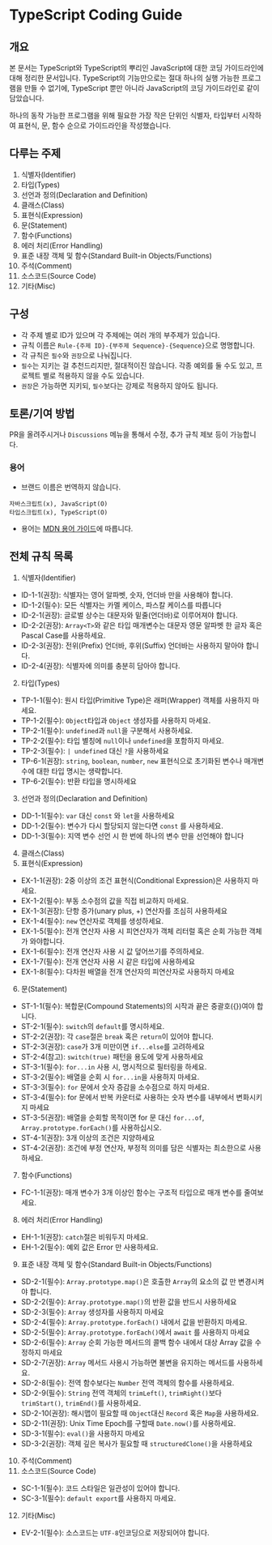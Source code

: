 # TypeScript Coding Guide

## 개요

본 문서는 TypeScript와 TypeScript의 뿌리인 JavaScript에 대한 코딩 가이드라인에 대해 정리한 문서입니다. TypeScript의 기능만으로는 절대 하나의 실행 가능한 프로그램을 만들 수 없기에, TypeScript 뿐만 아니라 JavaScript의 코딩 가이드라인로 같이 담았습니다.

하나의 동작 가능한 프로그램을 위해 필요한 가장 작은 단위인 식별자, 타입부터 시작하여 표현식, 문, 함수 순으로 가이드라인을 작성했습니다.

## 다루는 주제

1. 식별자(Identifier)
2. 타입(Types)
3. 선언과 정의(Declaration and Definition)
4. 클래스(Class)
5. 표현식(Expression)
6. 문(Statement)
7. 함수(Functions)
8. 에러 처리(Error Handling)
9. 표준 내장 객체 및 함수(Standard Built-in Objects/Functions)
10. 주석(Comment)
11. 소스코드(Source Code)
12. 기타(Misc)

## 구성

- 각 주제 별로 ID가 있으며 각 주제에는 여러 개의 부주제가 있습니다.
- 규칙 이름은 `Rule-{주제 ID}-{부주제 Sequence}-{Sequence}`으로 명명합니다.
- 각 규칙은 `필수`와 `권장`으로 나눠집니다.
- `필수`는 지키는 걸 추천드리지만, 절대적이진 않습니다. 각종 예외를 둘 수도 있고, 프로젝트 별로 적용하지 않을 수도 있습니다.
- `권장`은 가능하면 지키되, `필수`보다는 강제로 적용하지 않아도 됩니다.

## 토론/기여 방법

PR을 올려주시거나 `Discussions` 메뉴을 통해서 수정, 추가 규칙 제보 등이 가능합니다.

### 용어

- 브랜드 이름은 번역하지 않습니다.

```
자바스크립트(x), JavaScript(O)
타입스크립트(x), TypeScript(O)
```

- 용어는 [MDN 용어 가이드](https://github.com/mdn/translated-content/blob/main/docs/ko/guides/glossary-guide.md)에 따릅니다.

## 전체 규칙 목록

1. 식별자(Identifier)

- ID-1-1(권장): 식별자는 영어 알파벳, 숫자, 언더바 만을 사용해야 합니다.
- ID-1-2(필수): 모든 식별자는 카멜 케이스, 파스칼 케이스를 따릅니다
- ID-2-1(권장): 글로벌 상수는 대문자와 밑줄(언더바)로 이루어져야 합니다.
- ID-2-2(권장): `Array<T>`와 같은 타입 매개변수는 대문자 영문 알파벳 한 글자 혹은 Pascal Case를 사용하세요.
- ID-2-3(권장): 전위(Prefix) 언더바, 후위(Suffix) 언더바는 사용하지 말아야 합니다.
- ID-2-4(권장): 식별자에 의미를 충분히 담아야 합니다.

2. 타입(Types)

- TP-1-1(필수): 원시 타입(Primitive Type)은 래퍼(Wrapper) 객체를 사용하지 마세요.
- TP-1-2(필수): `Object`타입과 `Object` 생성자를 사용하지 마세요.
- TP-2-1(필수): `undefined`과 `null`을 구분해서 사용하세요.
- TP-2-2(필수): 타입 별칭에 `null`이나 `undefined`을 포함하지 마세요.
- TP-2-3(필수): `| undefined` 대신 `?`을 사용하세요
- TP-6-1(권장): `string`, `boolean`, `number`, `new` 표현식으로 초기화된 변수나 매개변수에 대한 타입 명시는 생략합니다.
- TP-6-2(필수): 반환 타입을 명시하세요

3. 선언과 정의(Declaration and Definition)

- DD-1-1(필수): `var` 대신 `const` 와 `let`을 사용하세요
- DD-1-2(필수): 변수가 다시 할당되지 않는다면 `const` 를 사용하세요.
- DD-1-3(필수): 지역 변수 선언 시 한 번에 하나의 변수 만을 선언해야 합니다

4. 클래스(Class)
5. 표현식(Expression)

- EX-1-1(권장): 2중 이상의 조건 표현식(Conditional Expression)은 사용하지 마세요.
- EX-1-2(필수): 부동 소수점의 값을 직접 비교하지 마세요.
- EX-1-3(권장): 단항 증가(unary plus, +) 연산자를 조심히 사용하세요
- EX-1-4(필수): `new` 연산자로 객체를 생성하세요.
- EX-1-5(필수): 전개 연산자 사용 시 피연산자가 객체 리터럴 혹은 순회 가능한 객체가 와야합니다.
- EX-1-6(필수): 전개 연산자 사용 시 값 덮어쓰기를 주의하세요.
- EX-1-7(필수): 전개 연산자 사용 시 같은 타입에 사용하세요
- EX-1-8(필수): 다차원 배열을 전개 연산자의 피연산자로 사용하지 마세요

6. 문(Statement)

- ST-1-1(필수): 복합문(Compound Statements)의 시작과 끝은 중괄호({})여야 합니다.
- ST-2-1(필수): `switch`의 `default`를 명시하세요.
- ST-2-2(권장): 각 `case`절은 `break` 혹은 `return`이 있어야 합니다.
- ST-2-3(권장): `case`가 3개 미만이면 `if...else`를 고려하세요
- ST-2-4(참고): `switch(true)` 패턴을 용도에 맞게 사용하세요
- ST-3-1(필수): `for...in` 사용 시, 명시적으로 필터링을 하세요.
- ST-3-2(필수): 배열을 순회 시 `for...in`을 사용하지 마세요.
- ST-3-3(필수): `for` 문에서 숫자 증감을 소수점으로 하지 마세요.
- ST-3-4(필수): for 문에서 반복 카운터로 사용하는 숫자 변수를 내부에서 변화시키지 마세요
- ST-3-5(권장): 배열을 순회할 목적이면 for 문 대신 `for...of`, `Array.prototype.forEach()`를 사용하십시오.
- ST-4-1(권장): 3개 이상의 조건은 지양하세요
- ST-4-2(권장): 조건에 부정 연산자, 부정적 의미를 담은 식별자는 최소한으로 사용하세요.

7. 함수(Functions)

- FC-1-1(권장): 매개 변수가 3개 이상인 함수는 구조적 타입으로 매개 변수를 줄여보세요.

8. 에러 처리(Error Handling)

- EH-1-1(권장): `catch`절은 비워두지 마세요.
- EH-1-2(필수): 예외 값은 Error 만 사용하세요.

9. 표준 내장 객체 및 함수(Standard Built-in Objects/Functions)

- SD-2-1(필수): `Array.prototype.map()`은 호출한 `Array`의 요소의 값 만 변경시켜야 합니다.
- SD-2-2(필수): `Array.prototype.map()`의 반환 값을 반드시 사용하세요
- SD-2-3(필수): `Array` 생성자를 사용하지 마세요
- SD-2-4(필수): `Array.prototype.forEach()` 내에서 값을 반환하지 마세요.
- SD-2-5(필수): `Array.prototype.forEach()`에서 `await` 를 사용하지 마세요
- SD-2-6(필수): `Array` 순회 가능한 메서드의 콜백 함수 내에서 대상 Array 값을 수정하지 마세요
- SD-2-7(권장): `Array` 메서드 사용시 가능하면 불변을 유지하는 메서드를 사용하세요.
- SD-2-8(필수): 전역 함수보다는 `Number` 전역 객체의 함수를 사용하세요.
- SD-2-9(필수): `String` 전역 객체의 `trimLeft()`, `trimRight()`보다 `trimStart()`, `trimEnd()`를 사용하세요.
- SD-2-10(권장): 해시맵이 필요할 때 `Object`대신 `Record` 혹은 `Map`을 사용하세요.
- SD-2-11(권장): Unix Time Epoch를 구할때 `Date.now()`를 사용하세요.
- SD-3-1(필수): `eval()`을 사용하지 마세요
- SD-3-2(권장): 객체 깊은 복사가 필요할 때 `structuredClone()`을 사용하세요

10. 주석(Comment)
11. 소스코드(Source Code)

- SC-1-1(필수): 코드 스타일은 일관성이 있어야 합니다.
- SC-3-1(필수): `default export`를 사용하지 마세요.

12. 기타(Misc)

- EV-2-1(필수): 소스코드는 `UTF-8`인코딩으로 저장되어야 합니다.
